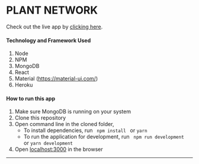 # PLANT NETWORK

Check out the live app by [clicking here](https://midz-plantnetwork.herokuapp.com/).
#### Technology and Framework Used
1. Node
2. NPM 
3. MongoDB
4. React 
5. Material (https://material-ui.com/)
6. Heroku

####  How to run this app
1. Make sure MongoDB is running on your system 
2. Clone this repository
3. Open command line in the cloned folder,
   - To install dependencies, run ```  npm install  ``` or ``` yarn ```
   - To run the application for development, run ```  npm run development  ``` or ``` yarn development ```
4. Open [localhost:3000](http://localhost:3000/) in the browser
---- 

